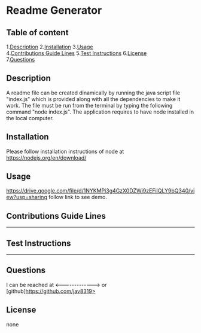 
# Readme Generator  
      
## Table of content  

1.[Description](#description)
2.[Installation](#installation)
3.[Usage](#usage)  
4.[Contributions Guide Lines](#contributions-guide-lines) 
5.[Test Instructions](#test-instructions)
6.[License](#license)  
7.[Questions](#questions)  

## Description  

A readme file can be created dinamically by running the java script file "index.js" which is provided along with all the dependencies to make it work. The file must be run from the terminal by typing the following command "node index.js". The application requires to have node installed in the local computer.  

## Installation  

Please follow installation instructions of node at https://nodejs.org/en/download/  

## Usage  

https://drive.google.com/file/d/1NYKMPi3g4GzX0DZWi9zEFilQLY9bQ340/view?usp=sharing follow link to see demo.  

## Contributions Guide Lines 

-----------  

## Test Instructions  

-----------  

## Questions  

I can be reached at <-------------> or  [github]https://github.com/jav8319>

## License  

none
